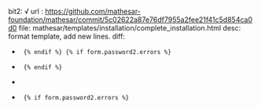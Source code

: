 bit2: √
url : https://github.com/mathesar-foundation/mathesar/commit/5c02622a87e76df7955a2fee21f41c5d854ca0d0
file: mathesar/templates/installation/complete_installation.html
desc: format template, add new lines.
diff: 
-      {% endif %} {% if form.password2.errors %}
+      {% endif %}
+
+      {% if form.password2.errors %}